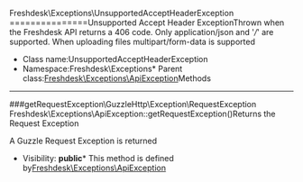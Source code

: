 Freshdesk\Exceptions\UnsupportedAcceptHeaderException
===============Unsupported Accept Header ExceptionThrown when the Freshdesk API returns a 406 code. Only application/json and '*\/*' are supported.
When uploading files multipart/form-data is supported
* Class name:UnsupportedAcceptHeaderException
* Namespace:Freshdesk\Exceptions* Parent class:[Freshdesk\Exceptions\ApiException](Freshdesk-Exceptions-ApiException.md)Methods
-------
###getRequestException\GuzzleHttp\Exception\RequestException Freshdesk\Exceptions\ApiException::getRequestException()Returns the Request Exception

A Guzzle Request Exception is returned

* Visibility: **public*** This method is defined by[Freshdesk\Exceptions\ApiException](Freshdesk-Exceptions-ApiException.md)